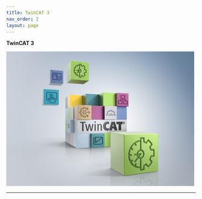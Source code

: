 ```yaml
---
title: TwinCAT 3
nav_order: 2
layout: page
---
```


**TwinCAT 3**



![cube](cube.png "TwinCAT Cube")

---
